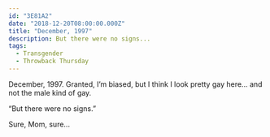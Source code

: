 ```yaml
---
id: "3E81A2"
date: "2018-12-20T08:00:00.000Z"
title: "December, 1997"
description: But there were no signs...
tags:
  - Transgender
  - Throwback Thursday
---
```

December, 1997. Granted, I’m biased, but I think I look pretty gay here... and not the male kind of gay.

“But there were no signs.”

Sure, Mom, sure...

